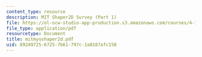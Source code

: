 ```yaml
---
content_type: resource
description: MIT Shaper2D Survey (Part 1)
file: https://ol-ocw-studio-app-production.s3.amazonaws.com/courses/4-184-architectural-design-workshops-computational-design-for-housing-spring-2002/8924972567257b61797c1a8187afc158_mitmyushaper2d.pdf
file_type: application/pdf
resourcetype: Document
title: mitmyushaper2d.pdf
uid: 89249725-6725-7b61-797c-1a8187afc158
---
```

